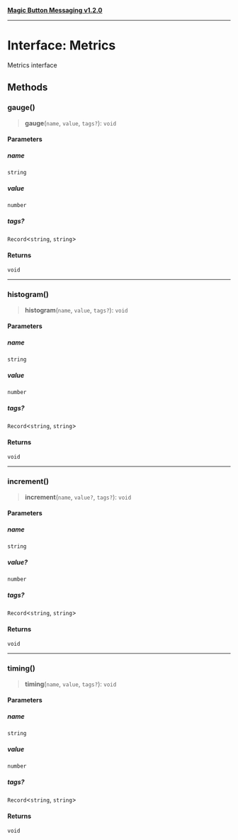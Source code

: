[**Magic Button Messaging v1.2.0**](../README.md)

***

# Interface: Metrics

Metrics interface

## Methods

### gauge()

> **gauge**(`name`, `value`, `tags?`): `void`

#### Parameters

##### name

`string`

##### value

`number`

##### tags?

`Record`\<`string`, `string`\>

#### Returns

`void`

***

### histogram()

> **histogram**(`name`, `value`, `tags?`): `void`

#### Parameters

##### name

`string`

##### value

`number`

##### tags?

`Record`\<`string`, `string`\>

#### Returns

`void`

***

### increment()

> **increment**(`name`, `value?`, `tags?`): `void`

#### Parameters

##### name

`string`

##### value?

`number`

##### tags?

`Record`\<`string`, `string`\>

#### Returns

`void`

***

### timing()

> **timing**(`name`, `value`, `tags?`): `void`

#### Parameters

##### name

`string`

##### value

`number`

##### tags?

`Record`\<`string`, `string`\>

#### Returns

`void`
